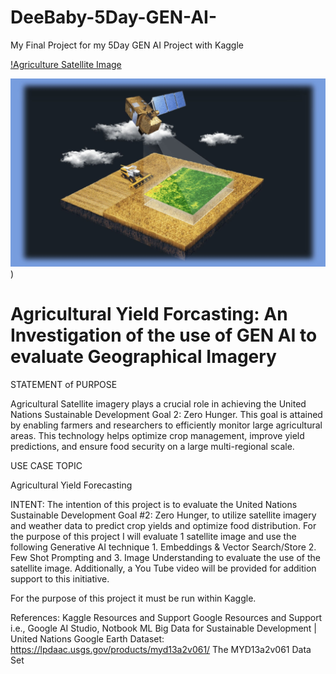 # DeeBaby-5Day-GEN-AI-
My Final Project for my 5Day GEN AI Project with Kaggle

[!Agriculture Satellite Image](https://github.com/deebaby001/DeeBaby-5Day-GEN-AI-/blob/main/satelite-imagery-in-farming_farm-management_forestry-management.jpg)


![Agriculture Satellite Image](https://github.com/deebaby001/DeeBaby-5Day-GEN-AI-/blob/main/satelite-imagery-in-farming_farm-management_forestry-management.jpg))


# Agricultural Yield Forcasting: An Investigation of the use of GEN AI to evaluate Geographical Imagery

STATEMENT of PURPOSE

Agricultural Satellite imagery plays a crucial role in achieving the United Nations Sustainable Development Goal 2: Zero Hunger. This goal is attained by enabling farmers and researchers to efficiently monitor large agricultural areas. This technology helps optimize crop management, improve yield predictions, and ensure food security on a large multi-regional scale.

USE CASE TOPIC

Agricultural Yield Forecasting

INTENT: The intention of this project is to evaluate the United Nations Sustainable Development Goal #2: Zero Hunger, to utilize satellite imagery and weather data to predict crop yields and optimize food distribution. For the purpose of this project I will evaluate 1 satellite image and use the following Generative AI technique 1. Embeddings & Vector Search/Store  2.  Few Shot Prompting and 3. Image Understanding to evaluate the use of the satellite image. Additionally, a You Tube video will be provided for addition support to this initiative.

For the purpose of this project it must be run within Kaggle.

References:
Kaggle Resources and Support
Google Resources and Support i.e., Google AI Studio, Notbook ML
Big Data for Sustainable Development | United Nations 
Google Earth Dataset: https://lpdaac.usgs.gov/products/myd13a2v061/ The MYD13a2v061 Data Set
